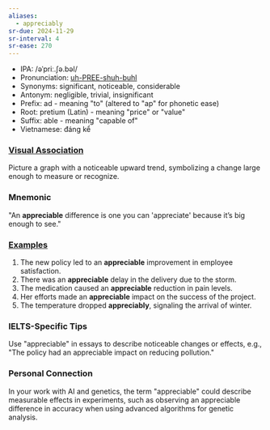 ```yaml
---
aliases:
  - appreciably
sr-due: 2024-11-29
sr-interval: 4
sr-ease: 270
---
```


- IPA: /əˈpriː.ʃə.bəl/
- Pronunciation: [uh-PREE-shuh-buhl](https://www.google.com/search?q=how+to+pronounce+appreciable)
- Synonyms: significant, noticeable, considerable
- Antonym: negligible, trivial, insignificant
- Prefix: ad - meaning "to" (altered to "ap" for phonetic ease)
- Root: pretium (Latin) - meaning "price" or "value"
- Suffix: able - meaning "capable of"
- Vietnamese: đáng kể

### [Visual Association](https://www.google.com/search?tbm=isch&q=appreciable)

Picture a graph with a noticeable upward trend, symbolizing a change large enough to measure or recognize.

### Mnemonic

"An **appreciable** difference is one you can 'appreciate' because it’s big enough to see."

### [Examples](https://www.google.com/search?q=appreciable+in+a+sentence)

1. The new policy led to an **appreciable** improvement in employee satisfaction.  
2. There was an **appreciable** delay in the delivery due to the storm.  
3. The medication caused an **appreciable** reduction in pain levels.  
4. Her efforts made an **appreciable** impact on the success of the project.  
5. The temperature dropped **appreciably**, signaling the arrival of winter.

### IELTS-Specific Tips

Use "appreciable" in essays to describe noticeable changes or effects, e.g., "The policy had an appreciable impact on reducing pollution."

### Personal Connection

In your work with AI and genetics, the term "appreciable" could describe measurable effects in experiments, such as observing an appreciable difference in accuracy when using advanced algorithms for genetic analysis.
